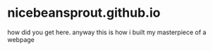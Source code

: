# nicebeansprout.github.io
how did you get here. anyway this is how i built my masterpiece of a webpage
